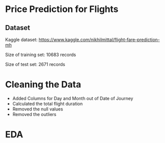 # Price Prediction for Flights

## Dataset 

Kaggle dataset: https://www.kaggle.com/nikhilmittal/flight-fare-prediction-mh

Size of training set: 10683 records

Size of test set: 2671 records

# Cleaning the Data

- Added Columns for Day and Month out of Date of Journey
- Calculated the total flight duration
- Removed the null values
- Removed the outliers

# EDA

